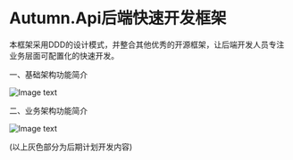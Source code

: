 # Autumn.Api后端快速开发框架
本框架采用DDD的设计模式，并整合其他优秀的开源框架，让后端开发人员专注业务层面可配置化的快速开发。

一、基础架构功能简介

![Image text](https://github.com/rockmyid/autumn.api/blob/master/Autumn.Api/wwwroot/img/Autumn1.jpg)

二、业务架构功能简介

![Image text](https://github.com/rockmyid/autumn.api/blob/master/Autumn.Api/wwwroot/img/Autumn2.jpg)

(以上灰色部分为后期计划开发内容)
